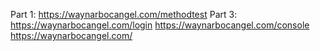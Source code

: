 Part 1: https://waynarbocangel.com/methodtest
Part 3: https://waynarbocangel.com/login
        https://waynarbocangel.com/console
        https://waynarbocangel.com/